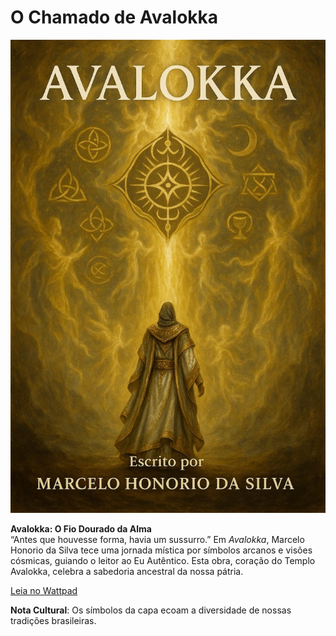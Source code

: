 # O Chamado de Avalokka

![Capa de Avalokka](livros/avalokka/capa-avalokka.jpg)

**Avalokka: O Fio Dourado da Alma**  
“Antes que houvesse forma, havia um sussurro.” Em *Avalokka*, Marcelo Honorio da Silva tece uma jornada mística por símbolos arcanos e visões cósmicas, guiando o leitor ao Eu Autêntico. Esta obra, coração do Templo Avalokka, celebra a sabedoria ancestral da nossa pátria.  

[Leia no Wattpad](https://www.wattpad.com/story/394207091)

**Nota Cultural**: Os símbolos da capa ecoam a diversidade de nossas tradições brasileiras.

